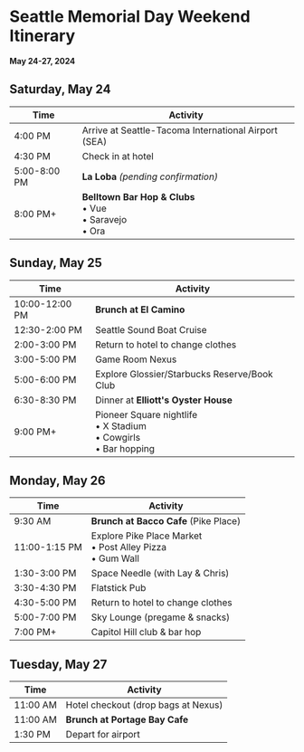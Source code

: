 # Seattle Memorial Day Weekend Itinerary
**May 24-27, 2024**

## Saturday, May 24
| Time | Activity |
|------|----------|
| 4:00 PM | Arrive at Seattle-Tacoma International Airport (SEA) |
| 4:30 PM | Check in at hotel |
| 5:00-8:00 PM | **La Loba** *(pending confirmation)* |
| 8:00 PM+ | **Belltown Bar Hop & Clubs**<br>• Vue<br>• Saravejo<br>• Ora |

## Sunday, May 25
| Time | Activity |
|------|----------|
| 10:00-12:00 PM | **Brunch at El Camino** |
| 12:30-2:00 PM | Seattle Sound Boat Cruise |
| 2:00-3:00 PM | Return to hotel to change clothes |
| 3:00-5:00 PM | Game Room Nexus |
| 5:00-6:00 PM | Explore Glossier/Starbucks Reserve/Book Club |
| 6:30-8:30 PM | Dinner at **Elliott's Oyster House** |
| 9:00 PM+ | Pioneer Square nightlife<br>• X Stadium<br>• Cowgirls<br>• Bar hopping |

## Monday, May 26
| Time | Activity |
|------|----------|
| 9:30 AM | **Brunch at Bacco Cafe** (Pike Place) |
| 11:00-1:15 PM | Explore Pike Place Market<br>• Post Alley Pizza<br>• Gum Wall |
| 1:30-3:00 PM | Space Needle (with Lay & Chris) |
| 3:30-4:30 PM | Flatstick Pub |
| 4:30-5:00 PM | Return to hotel to change clothes |
| 5:00-7:00 PM | Sky Lounge (pregame & snacks) |
| 7:00 PM+ | Capitol Hill club & bar hop |

## Tuesday, May 27
| Time | Activity |
|------|----------|
| 11:00 AM | Hotel checkout (drop bags at Nexus) |
| 11:00 AM | **Brunch at Portage Bay Cafe** |
| 1:30 PM | Depart for airport |
